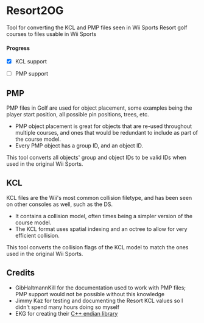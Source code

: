 # Resort2OG
Tool for converting the KCL and PMP files seen in Wii Sports Resort golf courses to files usable in Wii Sports  
  
#### Progress  
  
- [X] KCL support  
- [ ] PMP support  
  
  
## PMP
PMP files in Golf are used for object placement, some examples being the player start position, all possible pin positions, trees, etc. 
- PMP object placement is great for objects that are re-used throughout multiple courses, and ones that would be redundant to include as part of the course model. 
- Every PMP object has a group ID, and an object ID.   

This tool converts all objects' group and object IDs to be valid IDs when used in the original Wii Sports.
  
## KCL
KCL files are the Wii's most common collision filetype, and has been seen on other consoles as well, such as the DS.  
- It contains a collision model, often times being a simpler version of the course model.  
- The KCL format uses spatial indexing and an octree to allow for very efficient collision.  

This tool converts the collision flags of the KCL model to match the ones used in the original Wii Sports.  
  
## Credits
- GibHaltmannKill for the documentation used to work with PMP files; PMP support would not be possible without this knowledge
- Jimmy Kaz for testing and documenting the Resort KCL values so I didn't spend many hours doing so myself
- EKG for creating their [C++ endian library](https://github.com/ekg/endian)
